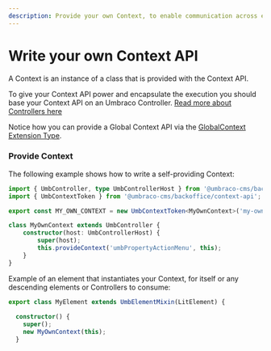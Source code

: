 ```yaml
---
description: Provide your own Context, to enable communication across extensions
---
```


# Write your own Context API

A Context is an instance of a class that is provided with the Context API.

To give your Context API power and encapsulate the execution you should base your Context API on an Umbraco Controller. [Read more about Controllers here](../extending/umbraco-element/controllers/)

Notice how you can provide a Global Context API via the [GlobalContext Extension Type](../extending/extension-types/global-context.md).

### Provide Context

The following example shows how to write a self-providing Context:

```typescript
import { UmbController, type UmbControllerHost } from '@umbraco-cms/backoffice/controller-api';
import { UmbContextToken } from '@umbraco-cms/backoffice/context-api';

export const MY_OWN_CONTEXT = new UmbContextToken<MyOwnContext>('my-own-context')

class MyOwnContext extends UmbController {
	constructor(host: UmbControllerHost) {
		super(host);
		this.provideContext('umbPropertyActionMenu', this);
	}
}
```

Example of an element that instantiates your Context, for itself or any descending elements or Controllers to consume:

```typescript
export class MyElement extends UmbElementMixin(LitElement) {
  
  constructor() {
    super();
    new MyOwnContext(this);
  }
```

